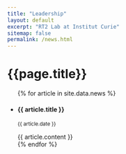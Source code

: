 ```yaml
---
title: "Leadership"
layout: default
excerpt: "RT2 Lab at Institut Curie"
sitemap: false
permalink: /news.html
---
```

<h1>{{page.title}}</h1>

<ul class="list-unstyled">
    {% for article in site.data.news %}
        <li class="media">
            <div class="media-body">
            <h4 class="mt-0 mb-1">{{ article.title }}</h4>
            <p><small>{{ article.date }}</small></p>
            {{ article.content }}
            </div>
        </li>
    {% endfor %}
</ul>
